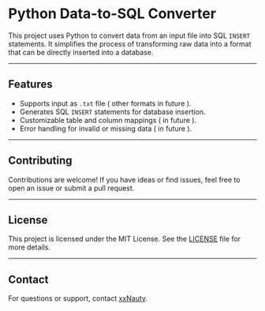 # Python Data-to-SQL Converter

This project uses Python to convert data from an input file into SQL `INSERT` statements. It simplifies the process of transforming raw data into a format that can be directly inserted into a database.

---

## Features
- Supports input as `.txt` file ( other formats in future ).
- Generates SQL `INSERT` statements for database insertion.
- Customizable table and column mappings ( in future ).
- Error handling for invalid or missing data ( in future ).

---

[//]: # (## Requirements)

[//]: # (Make sure you have the following installed:)

[//]: # (- Python 3.8 or higher)

[//]: # (- Required Python libraries &#40;see [Installation]&#40;#installation&#41;&#41;)

[//]: # (---)

[//]: # ()
[//]: # (## Installation)

[//]: # ()
[//]: # (1. Clone this repository:)

[//]: # (   ```bash)

[//]: # (   git clone https://github.com/xxNauty/python-data-to-sql.git)

[//]: # (   cd python-data-to-sql)

[//]: # (   ```)

[//]: # ()
[//]: # (2. Install the dependencies:)

[//]: # (   ```bash)

[//]: # (   pip install -r requirements.txt)

[//]: # (   ```)

[//]: # ()
[//]: # (---)

[//]: # ()
[//]: # (## Usage)

[//]: # ()
[//]: # (1. **Prepare Your Input File**  )

[//]: # (   Ensure your input file &#40;e.g., `data.csv`&#41; is properly formatted and placed in the project directory.)

[//]: # ()
[//]: # (2. **Configure the Script**  )

[//]: # (   - Open the configuration file &#40;if provided&#41; or modify the Python script to specify:)

[//]: # (     - The database table name.)

[//]: # (     - Column mappings.)

[//]: # (   - Example snippet for specifying table and columns:)

[//]: # (     ```python)

[//]: # (     table_name = "my_table")

[//]: # (     columns = ["column1", "column2", "column3"])

[//]: # (     ```)

[//]: # ()
[//]: # (3. **Run the Script**  )

[//]: # (   Execute the script with your input file:)

[//]: # (   ```bash)

[//]: # (   python convert_to_sql.py input_file.csv output_file.sql)

[//]: # (   ```)

[//]: # ()
[//]: # (4. **Output**  )

[//]: # (   The script will generate an SQL file &#40;e.g., `output_file.sql`&#41; containing the `INSERT` statements.)

[//]: # ()
[//]: # (---)

[//]: # ()
[//]: # (## Example)

[//]: # ()
[//]: # (### Input File &#40;`input_file.csv`&#41;:)

[//]: # (```)

[//]: # (John, Doe, 30)

[//]: # (Jane, Smith, 25)

[//]: # (```)

[//]: # ()
[//]: # (### Output SQL &#40;`output_file.sql`&#41;:)

[//]: # (```sql)

[//]: # (INSERT INTO my_table &#40;column1, column2, column3&#41; VALUES &#40;'John', 'Doe', 30&#41;;)

[//]: # (INSERT INTO my_table &#40;column1, column2, column3&#41; VALUES &#40;'Jane', 'Smith', 25&#41;;)

[//]: # (```)

[//]: # ()
[//]: # (---)

## Contributing
Contributions are welcome! If you have ideas or find issues, feel free to open an issue or submit a pull request.

---

## License
This project is licensed under the MIT License. See the [LICENSE](LICENSE.md) file for more details.

---

## Contact
For questions or support, contact [xxNauty](https://github.com/xxNauty).